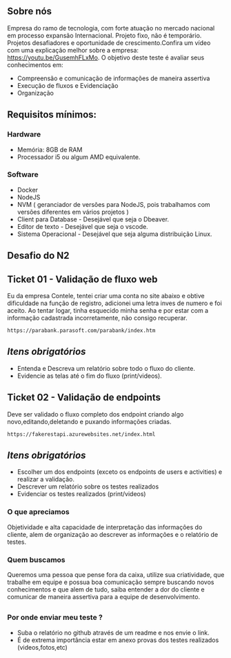 ## Sobre nós
Empresa do ramo de tecnologia, com forte atuação no mercado nacional em processo expansão Internacional. Projeto fixo, não é temporário. Projetos desafiadores e oportunidade de crescimento.Confira um vídeo com uma explicação melhor sobre a empresa: https://youtu.be/GusemhFLxMo. O objetivo deste teste é avaliar seus conhecimentos em:
- Compreensão e comunicação de informações de maneira assertiva
- Execução de fluxos e Evidenciação
- Organização

## Requisitos mínimos:

### Hardware

- Memória: 8GB de RAM
- Processador i5 ou algum AMD equivalente. 

### Software
- Docker
- NodeJS
- NVM ( geranciador de versões para NodeJS, pois trabalhamos com versões diferentes em vários projetos ) 
- Client para Database  -  Desejável que seja o Dbeaver.
- Editor de texto - Desejável que seja o vscode. 
- Sistema Operacional - Desejável que seja alguma distribuição Linux. 

## Desafio do N2

## Ticket 01 - Validação de fluxo web

Eu da empresa Contele, tentei criar uma conta no site abaixo e obtive dificuldade na função de registro, adicionei uma letra inves de numero e foi aceito. Ao tentar logar, tinha esquecido minha senha e por estar com a informação cadastrada incorretamente, não consigo recuperar.

`https://parabank.parasoft.com/parabank/index.htm`


## *Itens obrigatórios*
- Entenda e Descreva um relatório sobre todo o fluxo do cliente.
- Evidencie as telas até o fim do fluxo (print/videos).

## Ticket 02 - Validação de endpoints 
Deve ser validado o fluxo completo dos endpoint criando algo novo,editando,deletando e puxando informações criadas.

`https://fakerestapi.azurewebsites.net/index.html`


## *Itens obrigatórios*
- Escolher um dos endpoints (exceto os endpoints de users e activities) e realizar a validação. 
- Descrever um relatório sobre os testes realizados
- Evidenciar os testes realizados (print/videos) 

### O que apreciamos
Objetividade e alta capacidade de interpretação das informações do cliente, alem de organização ao descrever as informações e o relatório de testes. 

### Quem buscamos
Queremos uma pessoa que pense fora da caixa, utilize sua criatividade, que trabalhe em equipe e possua boa comunicação sempre buscando novos conhecimentos e que alem de tudo, saiba entender a dor do cliente e comunicar de maneira assertiva para a equipe de desenvolvimento.

##
### Por onde enviar meu teste ?
* Suba o relatório no github através de um readme e nos envie o link.
* É de extrema importância estar em anexo provas dos testes realizados (videos,fotos,etc)
